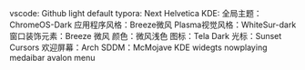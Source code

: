 vscode: Github light default
typora: Next Helvetica
KDE:
全局主题：ChromeOS-Dark
应用程序风格：Breeze微风
Plasma视觉风格：WhiteSur-dark
窗口装饰元素：Breeze 微风
颜色：微风浅色
图标：Tela Dark
光标：Sunset Cursors
欢迎屏幕：Arch
SDDM：McMojave
KDE widegts
nowplaying
medaibar
avalon menu
